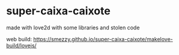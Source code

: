 # super-caixa-caixote
made with love2d with some libraries and stolen code 

web build: https://smezzy.github.io/super-caixa-caixote/makelove-build/lovejs/
